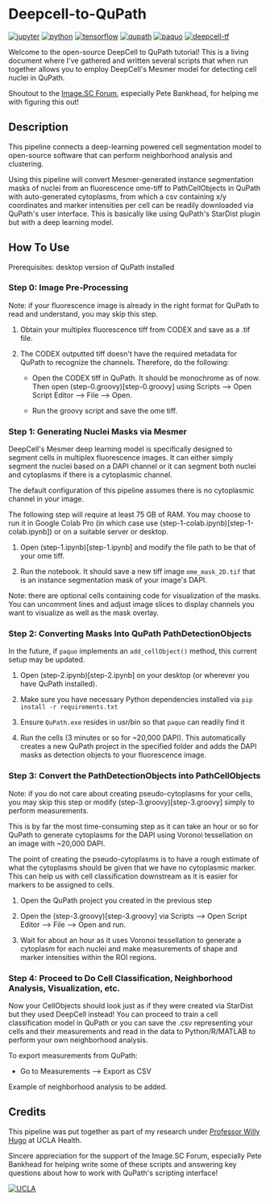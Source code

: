 # Deepcell-to-QuPath

[![jupyter](https://img.shields.io/badge/Jupyter-Lab-F37626.svg?style=flat&logo=Jupyter)](https://jupyterlab.readthedocs.io/en/stable)
[![python](https://img.shields.io/badge/Python-3.8-blue.svg?style=flat&logo=python&logoColor=white)](https://www.python.org)
[![tensorflow](https://img.shields.io/badge/TensorFlow-2.8.4-FF6F00.svg?style=flat&logo=tensorflow)](https://www.tensorflow.org)
[![qupath](https://img.shields.io/badge/QuPath-4.0-blue)](https://qupath.github.io/)
[![paquo](https://img.shields.io/badge/PAQUO-0.7.1-purple)](https://paquo.readthedocs.io/)
[![deepcell-tf](https://img.shields.io/badge/DeepCell-0.12.9-green)](https://deepcell.readthedocs.io/)

Welcome to the open-source DeepCell to QuPath tutorial! This is a living document where I've gathered and written several scripts that when run together allows you to employ DeepCell's Mesmer model for detecting cell nuclei in QuPath.

Shoutout to the [Image.SC Forum](https://forum.image.sc/), especially Pete Bankhead, for helping me with figuring this out!

## Description

This pipeline connects a deep-learning powered cell segmentation model to open-source software that can perform neighborhood analysis and clustering.

Using this pipeline will convert Mesmer-generated instance segmentation masks of nuclei from an fluorescence ome-tiff to PathCellObjects in QuPath with auto-generated cytoplasms, from which a csv containing x/y coordinates and marker intensities per cell can be readily downloaded via QuPath's user interface. This is basically like using QuPath's StarDist plugin but with a deep learning model.

## How To Use

Prerequisites: desktop version of QuPath installed

### Step 0: Image Pre-Processing

Note: if your fluorescence image is already in the right format for QuPath to read and understand, you may skip this step.

1. Obtain your multiplex fluorescence tiff from CODEX and save as a .tif file.

2. The CODEX outputted tiff doesn't have the required metadata for QuPath to recognize the channels. Therefore, do the following:

   - Open the CODEX tiff in QuPath. It should be monochrome as of now. Then open (step-0.groovy)[step-0.groovy] using Scripts --> Open Script Editor --> File --> Open.

   - Run the groovy script and save the ome tiff.

### Step 1: Generating Nuclei Masks via Mesmer

DeepCell's Mesmer deep learning model is specifically designed to segment cells in multiplex fluorescence images. It can either simply segment the nuclei based on a DAPI channel or it can segment both nuclei and cytoplasms if there is a cytoplasmic channel.

The default configuration of this pipeline assumes there is no cytoplasmic channel in your image.

The following step will require at least 75 GB of RAM. You may choose to run it in Google Colab Pro (in which case use (step-1-colab.ipynb)[step-1-colab.ipynb]) or on a suitable server or desktop.

1. Open (step-1.ipynb)[step-1.ipynb] and modify the file path to be that of your ome tiff.

2. Run the notebook. It should save a new tiff image `ome_mask_2D.tif` that is an instance segmentation mask of your image's DAPI.

Note: there are optional cells containing code for visualization of the masks. You can uncomment lines and adjust image slices to display channels you want to visualize as well as the mask overlay.

### Step 2: Converting Masks Into QuPath PathDetectionObjects

In the future, if `paquo` implements an `add_cellObject()` method, this current setup may be updated.

1. Open (step-2.ipynb)[step-2.ipynb] on your desktop (or wherever you have QuPath installed).

2. Make sure you have necessary Python dependencies installed via `pip install -r requirements.txt`

3. Ensure `QuPath.exe` resides in usr/bin so that `paquo` can readily find it

4. Run the cells (3 minutes or so for ~20,000 DAPI). This automatically creates a new QuPath project in the specified folder and adds the DAPI masks as detection objects to your fluorescence image.

### Step 3: Convert the PathDetectionObjects into PathCellObjects

Note: if you do not care about creating pseudo-cytoplasms for your cells, you may skip this step or modify (step-3.groovy)[step-3.groovy] simply to perform measurements.

This is by far the most time-consuming step as it can take an hour or so for QuPath to generate cytoplasms for the DAPI using Voronoi tessellation on an image with ~20,000 DAPI.

The point of creating the pseudo-cytoplasms is to have a rough estimate of what the cytoplasms should be given that we have no cytoplasmic marker. This can help us with cell classification downstream as it is easier for markers to be assigned to cells.

1. Open the QuPath project you created in the previous step

2. Open the (step-3.groovy)[step-3.groovy] via Scripts --> Open Script Editor --> File --> Open and run.

3. Wait for about an hour as it uses Voronoi tessellation to generate a cytoplasm for each nuclei and make measurements of shape and marker intensities within the ROI regions.

### Step 4: Proceed to Do Cell Classification, Neighborhood Analysis, Visualization, etc.

Now your CellObjects should look just as if they were created via StarDist but they used DeepCell instead! You can proceed to train a cell classification model in QuPath or you can save the .csv representing your cells and their measurements and read in the data to Python/R/MATLAB to perform your own neighborhood analysis.

To export measurements from QuPath:

- Go to Measurements --> Export as CSV

Example of neighborhood analysis to be added.

## Credits

This pipeline was put together as part of my research under [Professor Willy Hugo](https://www.uclahealth.org/cancer/members/willy-hugo) at UCLA Health.

Sincere appreciation for the support of the Image.SC Forum, especially Pete Bankhead for helping write some of these scripts and answering key questions about how to work with QuPath's scripting interface!

[![UCLA](https://logos-world.net/wp-content/uploads/2021/11/UCLA-Logo.png)](https://www.ucla.edu)

